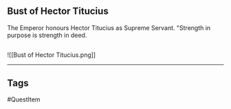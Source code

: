 ## Bust of Hector Titucius
The Emperor honours Hector Titucius as Supreme Servant.
"Strength in purpose is strength in deed.
## 
![[Bust of Hector Titucius.png]]

---
## Tags
#QuestItem